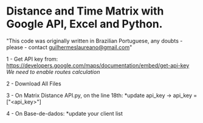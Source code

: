 # Distance and Time Matrix with Google API, Excel and Python.

"This code was originally written in Brazilian Portuguese, any doubts - please - contact guilhermeslaureano@gmail.com"

1 - Get API key from: https://developers.google.com/maps/documentation/embed/get-api-key
*We need to enable routes calculation*


2 - Download All Files


3 - On Matrix Distance API.py, on the line 18th:
*update api_key -> api_key = ["<api_key>"]


4 - On Base-de-dados:
*update your client list
